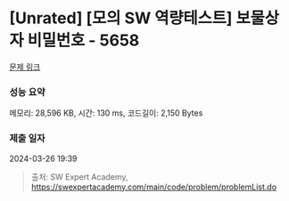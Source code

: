 # [Unrated] [모의 SW 역량테스트] 보물상자 비밀번호 - 5658 

[문제 링크](https://swexpertacademy.com/main/code/problem/problemDetail.do?contestProbId=AWXRUN9KfZ8DFAUo) 

### 성능 요약

메모리: 28,596 KB, 시간: 130 ms, 코드길이: 2,150 Bytes

### 제출 일자

2024-03-26 19:39



> 출처: SW Expert Academy, https://swexpertacademy.com/main/code/problem/problemList.do